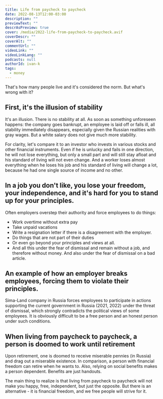 ```yaml
---
title: Life from paycheck to paycheck
date: 2022-08-13T12:00-03:00
description: ""
previewText: ""
descrAsPreview: true
cover: /media/2022-life-from-paycheck-to-paycheck.avif
coverDescr: ""
coverAlt: ""
commentUrl: ""
videoLink: ""
videoLinkLang: ""
podcasts: null
authorId: ivan-k
tags:
  - money
---
```

That's how many people live and it's considered the norm. But what's wrong with it?

## First, it's the illusion of stability

It's an illusion. There is no stability at all. As soon as something unforeseen happens: the company goes bankrupt, an employee is laid off or falls ill, all stability immediately disappears, especially given the Russian realities with gray wages. But a white salary does not give much more stability.

For clarity, let's compare it to an investor who invests in various stocks and other financial instruments. Even if he is unlucky and fails in one direction, he will not lose everything, but only a small part and will still stay afloat and his standard of living will not even change. And a worker loses almost everything when he loses his job and his standard of living will change a lot, because he had one single source of income and no other.

## In a job you don't like, you lose your freedom, your independence, and it's hard for you to stand up for your principles.

Often employers overstep their authority and force employees to do things:

- Work overtime without extra pay
- Take unpaid vacations
- Write a resignation letter if there is a disagreement with the employer.
- Do things that are not part of their duties
- Or even go beyond your principles and views at all.
- And all this under the fear of dismissal and remain without a job, and therefore without money. And also under the fear of dismissal on a bad article.

## An example of how an employer breaks employees, forcing them to violate their principles.

Sima-Land company in Russia forces employees to participate in actions supporting the current government in Russia (2021, 2022) under the threat of dismissal, which strongly contradicts the political views of some employees. It is obviously difficult to be a free person and an honest person under such conditions.

## When living from paycheck to paycheck, a person is doomed to work until retirement

Upon retirement, one is doomed to receive miserable pennies (in Russia) and drag out a miserable existence. In comparison, a person with financial freedom can retire when he wants to. Also, relying on social benefits makes a person dependent. Benefits are just handouts.

The main thing to realize is that living from paycheck to paycheck will not make you happy, free, independent, but just the opposite. But there is an alternative - it is financial freedom, and we free people will strive for it.
